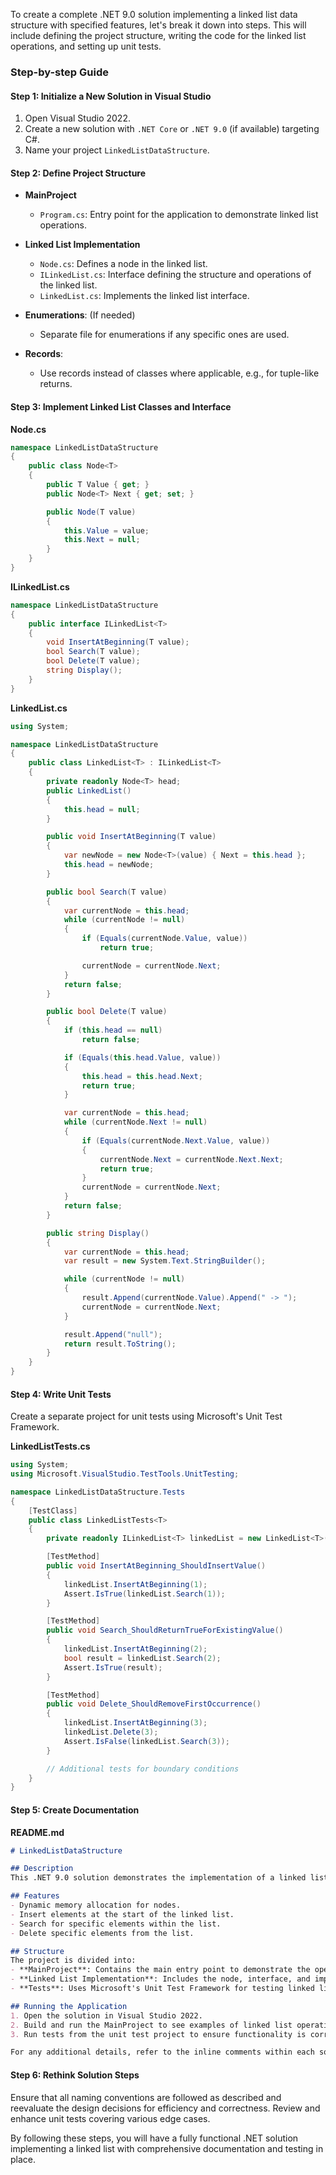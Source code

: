﻿To create a complete .NET 9.0 solution implementing a linked list data structure with specified features, let's break it down into steps. This will include defining the project structure, writing the code for the linked list operations, and setting up unit tests.

### Step-by-step Guide

#### Step 1: Initialize a New Solution in Visual Studio
1. Open Visual Studio 2022.
2. Create a new solution with `.NET Core` or `.NET 9.0` (if available) targeting C#.
3. Name your project `LinkedListDataStructure`.

#### Step 2: Define Project Structure

- **MainProject**
  - `Program.cs`: Entry point for the application to demonstrate linked list operations.
  
- **Linked List Implementation**
  - `Node.cs`: Defines a node in the linked list.
  - `ILinkedList.cs`: Interface defining the structure and operations of the linked list.
  - `LinkedList.cs`: Implements the linked list interface.

- **Enumerations**: (If needed)
  - Separate file for enumerations if any specific ones are used.

- **Records**: 
  - Use records instead of classes where applicable, e.g., for tuple-like returns.

#### Step 3: Implement Linked List Classes and Interface

**Node.cs**
```csharp
namespace LinkedListDataStructure
{
    public class Node<T>
    {
        public T Value { get; }
        public Node<T> Next { get; set; }

        public Node(T value)
        {
            this.Value = value;
            this.Next = null;
        }
    }
}
```

**ILinkedList.cs**
```csharp
namespace LinkedListDataStructure
{
    public interface ILinkedList<T>
    {
        void InsertAtBeginning(T value);
        bool Search(T value);
        bool Delete(T value);
        string Display();
    }
}
```

**LinkedList.cs**
```csharp
using System;

namespace LinkedListDataStructure
{
    public class LinkedList<T> : ILinkedList<T>
    {
        private readonly Node<T> head;
        public LinkedList()
        {
            this.head = null;
        }

        public void InsertAtBeginning(T value)
        {
            var newNode = new Node<T>(value) { Next = this.head };
            this.head = newNode;
        }

        public bool Search(T value)
        {
            var currentNode = this.head;
            while (currentNode != null)
            {
                if (Equals(currentNode.Value, value))
                    return true;

                currentNode = currentNode.Next;
            }
            return false;
        }

        public bool Delete(T value)
        {
            if (this.head == null)
                return false;

            if (Equals(this.head.Value, value))
            {
                this.head = this.head.Next;
                return true;
            }

            var currentNode = this.head;
            while (currentNode.Next != null)
            {
                if (Equals(currentNode.Next.Value, value))
                {
                    currentNode.Next = currentNode.Next.Next;
                    return true;
                }
                currentNode = currentNode.Next;
            }
            return false;
        }

        public string Display()
        {
            var currentNode = this.head;
            var result = new System.Text.StringBuilder();

            while (currentNode != null)
            {
                result.Append(currentNode.Value).Append(" -> ");
                currentNode = currentNode.Next;
            }

            result.Append("null");
            return result.ToString();
        }
    }
}
```

#### Step 4: Write Unit Tests

Create a separate project for unit tests using Microsoft's Unit Test Framework.

**LinkedListTests.cs**
```csharp
using System;
using Microsoft.VisualStudio.TestTools.UnitTesting;

namespace LinkedListDataStructure.Tests
{
    [TestClass]
    public class LinkedListTests<T>
    {
        private readonly ILinkedList<T> linkedList = new LinkedList<T>();

        [TestMethod]
        public void InsertAtBeginning_ShouldInsertValue()
        {
            linkedList.InsertAtBeginning(1);
            Assert.IsTrue(linkedList.Search(1));
        }

        [TestMethod]
        public void Search_ShouldReturnTrueForExistingValue()
        {
            linkedList.InsertAtBeginning(2);
            bool result = linkedList.Search(2);
            Assert.IsTrue(result);
        }

        [TestMethod]
        public void Delete_ShouldRemoveFirstOccurrence()
        {
            linkedList.InsertAtBeginning(3);
            linkedList.Delete(3);
            Assert.IsFalse(linkedList.Search(3));
        }

        // Additional tests for boundary conditions
    }
}
```

#### Step 5: Create Documentation

**README.md**
```markdown
# LinkedListDataStructure

## Description
This .NET 9.0 solution demonstrates the implementation of a linked list data structure with operations like insertion at the beginning, searching, and deletion.

## Features
- Dynamic memory allocation for nodes.
- Insert elements at the start of the linked list.
- Search for specific elements within the list.
- Delete specific elements from the list.

## Structure
The project is divided into:
- **MainProject**: Contains the main entry point to demonstrate the operations.
- **Linked List Implementation**: Includes the node, interface, and implementation files.
- **Tests**: Uses Microsoft's Unit Test Framework for testing linked list functionalities.

## Running the Application
1. Open the solution in Visual Studio 2022.
2. Build and run the MainProject to see examples of linked list operations.
3. Run tests from the unit test project to ensure functionality is correct.

For any additional details, refer to the inline comments within each source file.
```

#### Step 6: Rethink Solution Steps

Ensure that all naming conventions are followed as described and reevaluate the design decisions for efficiency and correctness. Review and enhance unit tests covering various edge cases.

By following these steps, you will have a fully functional .NET solution implementing a linked list with comprehensive documentation and testing in place.